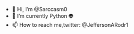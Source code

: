 - 👋 Hi, I’m @Sarccasm0
- 🌱 I’m currently Python :alien:
- 📫 How to reach me,twitter: @JeffersonARodr1

<!---
Sarccasm0/Sarccasm0 is a ✨ special ✨ repository because its `README.md` (this file) appears on your GitHub profile.
You can click the Preview link to take a look at your changes.
--->
